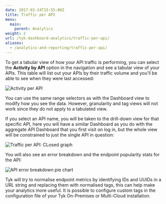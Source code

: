 ```yaml
---
date: 2017-03-24T15:55:00Z
title: Traffic per API
menu:
  main:
    parent: Analytics
weight: 2 
url: /tyk-dashboard-analytics/traffic-per-api/
aliases:
  - /analytics-and-reporting/traffic-per-api/
---
```


To get a tabular view of how your API traffic is performing, you can select the **Activity by API** option in the navigation and see a tabular view of your APIs. This table will list out your APIs by their traffic volume and you'll be able to see when they were last accessed:

![Activity per API](img/2.10/traffic_api.png)

You can use the same range selectors as with the Dashboard view to modify how you see the data. However, granularity and tag views will not work since they do not apply to a tabulated view.

If you select an API name, you will be taken to the drill-down view for that specific API, here you will have a similar Dashboard as you do with the aggregate API Dashboard that you first visit on log in, but the whole view will be constrained to just the single API in question:

![Traffic per API: CLosed graph](img/2.10/average_use_api.png)

You will also see an error breakdown and the endpoint popularity stats for the API:

![API error breakdown pie chart](img/2.10/error_breakdown_api.png)

Tyk will try to normalise endpoint metrics by identifying IDs and UUIDs in a URL string and replacing them with normalised tags, this can help make your analytics more useful. It is possible to configure custom tags in the configuration file of your Tyk On-Premises or Multi-Cloud installation.